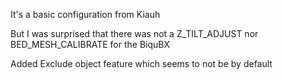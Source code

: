It's a basic configuration from Kiauh

But I was surprised that there was not a Z_TILT_ADJUST nor BED_MESH_CALIBRATE for the BiquBX

Added Exclude object feature which seems to not be by default
